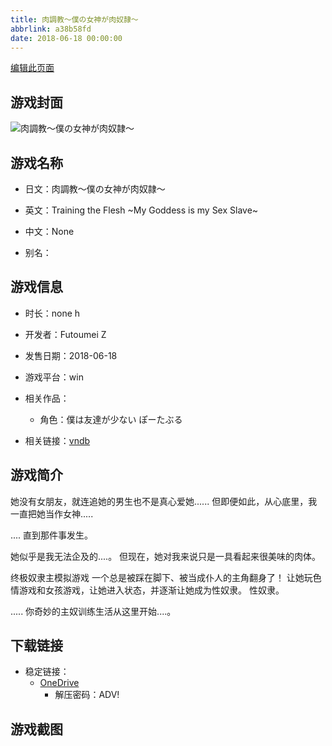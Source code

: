 ```yaml
---
title: 肉調教～僕の女神が肉奴隷～
abbrlink: a38b58fd
date: 2018-06-18 00:00:00
---
```

[编辑此页面](https://github.com/ACG-3/ADV3-source/blob/main/source/_posts/games/%E8%82%89%E8%AA%BF%E6%95%99%EF%BD%9E%E5%83%95%E3%81%AE%E5%A5%B3%E7%A5%9E%E3%81%8C%E8%82%89%E5%A5%B4%E9%9A%B7%EF%BD%9E.md)

## 游戏封面

![肉調教～僕の女神が肉奴隷～](https://pan.timero.xyz/onedrive/img_lib_001/%E8%82%89%E8%AA%BF%E6%95%99%EF%BD%9E%E5%83%95%E3%81%AE%E5%A5%B3%E7%A5%9E%E3%81%8C%E8%82%89%E5%A5%B4%E9%9A%B7%EF%BD%9E_cover.avif)


## 游戏名称

- 日文：肉調教～僕の女神が肉奴隷～
- 英文：Training the Flesh ~My Goddess is my Sex Slave~
- 中文：None

- 别名：


## 游戏信息

- 时长：none h
- 开发者：Futoumei Z
- 发售日期：2018-06-18
- 游戏平台：win
- 相关作品：
   - 角色：僕は友達が少ない ぽーたぶる

- 相关链接：[vndb](https://vndb.org/v48623)


## 游戏简介

她没有女朋友，就连追她的男生也不是真心爱她......
但即便如此，从心底里，我一直把她当作女神.....

.... 直到那件事发生。

她似乎是我无法企及的....。
但现在，她对我来说只是一具看起来很美味的肉体。

终极奴隶主模拟游戏
一个总是被踩在脚下、被当成仆人的主角翻身了！
让她玩色情游戏和女孩游戏，让她进入状态，并逐渐让她成为性奴隶。
性奴隶。

..... 你奇妙的主奴训练生活从这里开始....。




## 下载链接

- 稳定链接：
    - [OneDrive](https://pan.timero.xyz/onedrive/adv_lib_001/%E8%82%89%E8%AA%BF%E6%95%99%EF%BD%9E%E5%83%95%E3%81%AE%E5%A5%B3%E7%A5%9E%E3%81%8C%E8%82%89%E5%A5%B4%E9%9A%B7%EF%BD%9E)
        - 解压密码：ADV!



## 游戏截图


